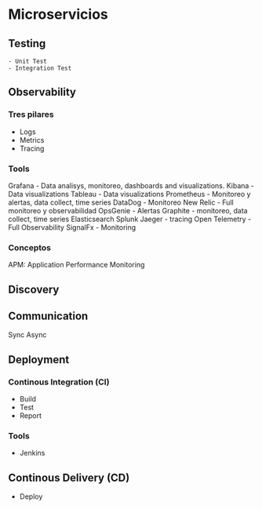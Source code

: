 # Microservicios

## Testing

    - Unit Test
    - Integration Test

## Observability

### Tres pilares

-   Logs
-   Metrics
-   Tracing

### Tools

Grafana - Data analisys, monitoreo, dashboards and visualizations.
Kibana - Data visualizations
Tableau - Data visualizations
Prometheus - Monitoreo y alertas, data collect, time series
DataDog - Monitoreo
New Relic - Full monitoreo y observabilidad
OpsGenie - Alertas
Graphite - monitoreo, data collect, time series
Elasticsearch
Splunk
Jaeger - tracing
Open Telemetry - Full Observability
SignalFx - Monitoring

### Conceptos

APM: Application Performance Monitoring

## Discovery

## Communication

Sync
Async

## Deployment

### Continous Integration (CI)

-   Build
-   Test
-   Report

### Tools

-   Jenkins

## Continous Delivery (CD)

-   Deploy
